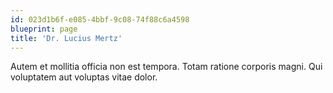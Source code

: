 ```yaml
---
id: 023d1b6f-e085-4bbf-9c08-74f88c6a4598
blueprint: page
title: 'Dr. Lucius Mertz'
---
```

Autem et mollitia officia non est tempora. Totam ratione corporis magni. Qui voluptatem aut voluptas vitae dolor.